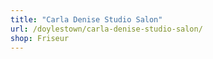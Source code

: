 ```yaml
---
title: "Carla Denise Studio Salon"
url: /doylestown/carla-denise-studio-salon/
shop: Friseur
---
```

